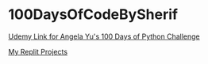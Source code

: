 # 100DaysOfCodeBySherif

[Udemy Link for Angela Yu's 100 Days of Python Challenge](https://www.udemy.com/course/100-days-of-code/)

[My Replit Projects](https://replit.com/@SherifFahmy?path=)
